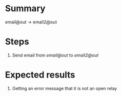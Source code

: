 # Summary

email@out -> email2@out

# Steps

1. Send email from *email@out* to *email2@out*

# Expected results

1. Getting an error message that it is not an open relay
